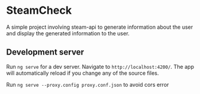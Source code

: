 # SteamCheck

A simple project involving steam-api to generate information about the user and display the generated information to the user.

## Development server

Run `ng serve` for a dev server. Navigate to `http://localhost:4200/`. The app will automatically reload if you change any of the source files.

Run `ng serve --proxy.config proxy.conf.json` to avoid cors error
